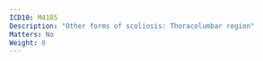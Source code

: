```yaml
---
ICD10: M4185
Description: "Other forms of scoliosis: Thoracolumbar region"
Matters: No
Weight: 0
---
```



